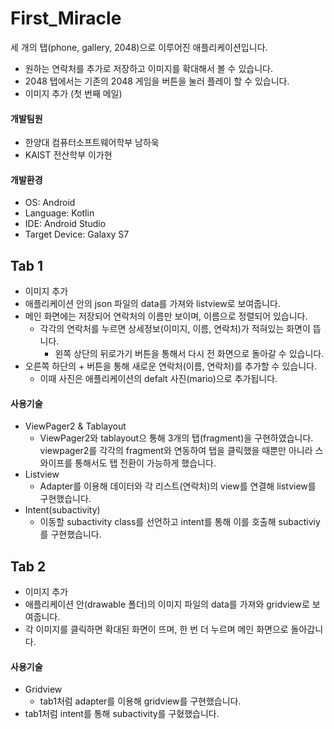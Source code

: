 # First_Miracle
세 개의 탭(phone, gallery, 2048)으로 이루어진 애플리케이션입니다.
+ 원하는 연락처를 추가로 저장하고 이미지를 확대해서 볼 수 있습니다.
+ 2048 탭에서는 기존의 2048 게임을 버튼을 눌러 플레이 할 수 있습니다.
+ 이미지 추가 (첫 번째 메일)

#### 개발팀원
  + 한양대 컴퓨터소프트웨어학부 남하욱
  + KAIST 전산학부 이가현

#### 개발환경
  + OS: Android
  + Language: Kotlin
  + IDE: Android Studio
  + Target Device: Galaxy S7

## Tab 1
+ 이미지 추가
+ 애플리케이션 안의 json 파일의 data를 가져와 listview로 보여줍니다.
+ 메인 화면에는 저장되어 연락처의 이름만 보이며, 이름으로 정렬되어 있습니다.
  + 각각의 연락처를 누르면 상세정보(이미지, 이름, 연락처)가 적혀있는 화면이 뜹니다.
    + 왼쪽 상단의 뒤로가기 버튼을 통해서 다시 전 화면으로 돌아갈 수 있습니다.
+ 오른쪽 하단의 + 버튼을 통해 새로운 연락처(이름, 연락처)를 추가할 수 있습니다.
  + 이때 사진은 애플리케이션의 defalt 사진(mario)으로 추가됩니다.
  
#### 사용기술
+ ViewPager2 & Tablayout
  + ViewPager2와 tablayout으 통해 3개의 탭(fragment)을 구현하였습니다. viewpager2를 각각의 fragment와 연동하여 탭을 클릭했을 때뿐만 아니라 스와이프를 통해서도 탭 전환이 가능하게 했습니다.
+ Listview
  + Adapter를 이용해 데이터와 각 리스트(연락처)의 view를 연결해 listview를 구현했습니다.
+ Intent(subactivity)
  + 이동할 subactivity class를 선언하고 intent를 통해 이를 호출해 subactiviy를 구현했습니다.

## Tab 2
+ 이미지 추가
+ 애플리케이션 안(drawable 폴더)의 이미지 파일의 data를 가져와 gridview로 보여줍니다.
+ 각 이미지를 클릭하면 확대된 화면이 뜨며, 한 번 더 누르며 메인 화면으로 돌아갑니다.

#### 사용기술
+ Gridview
  + tab1처럼 adapter를 이용해 gridview를 구현했습니다.
+ tab1처럼 intent를 통해 subactivity를 구혔했습니다.
